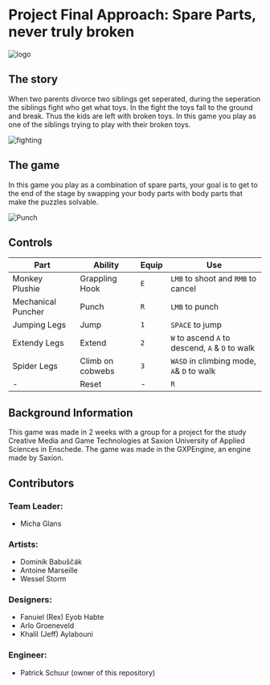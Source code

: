 # Project Final Approach: Spare Parts, never truly broken 


![logo](https://user-images.githubusercontent.com/72610925/175645085-9f6952c0-60de-4615-b34f-c66f30e549c7.png)


## The story
When two parents divorce two siblings get seperated, during the seperation the siblings fight who get what toys. In the fight the toys fall to the ground and break. Thus the kids are left with broken toys. In this game you play as one of the siblings trying to 
play with their broken toys. 


![fighting](https://user-images.githubusercontent.com/72610925/175645724-26ff29ef-3564-4485-aa81-15736944d432.png)

## The game
In this game you play as a combination of spare parts, your goal is to get to the end of the stage by swapping your body parts with body parts that make
the puzzles solvable.

![Punch](https://user-images.githubusercontent.com/72610925/175647660-19d32ab4-20db-49cd-9212-29e579d68dd7.gif)


## Controls
| Part               | Ability          | Equip | Use                                             |
|--------------------|------------------|-------|-------------------------------------------------|
| Monkey Plushie     | Grappling Hook   | `E`   | `LMB` to shoot and `RMB` to cancel              |
| Mechanical Puncher | Punch            | `R`   | `LMB` to punch                                  |
| Jumping Legs       | Jump             | `1`   | `SPACE` to jump                                 |
| Extendy Legs       | Extend           | `2`   | `W` to ascend `A` to descend, `A` & `D` to walk |
| Spider Legs        | Climb on cobwebs | `3`   | `WASD` in climbing mode, `A`& `D` to walk       |
| -                  | Reset            | -     | `R`                                             |

## Background Information
This game was made in 2 weeks with a group for a project for the study Creative Media and Game Technologies at Saxion University of Applied Sciences in Enschede. 
The game was made in the GXPEngine, an engine made by Saxion. 

## Contributors

### Team Leader: 
* Micha Glans

### Artists:
* Dominik Babuščák
* Antoine Marseille
* Wessel Storm

### Designers:
* Fanuiel (Rex) Eyob Habte
* Arlo Groeneveld
* Khalil (Jeff) Aylabouni

### Engineer:
* Patrick Schuur (owner of this repository)
